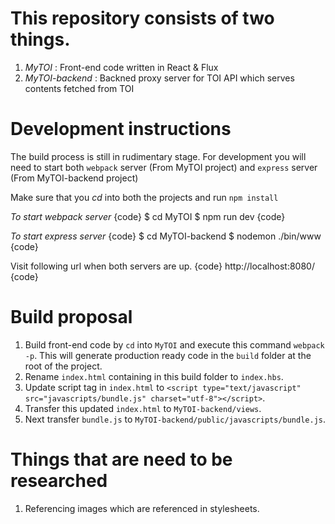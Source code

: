 # This repository consists of two things.
1. *MyTOI* 					:	Front-end code written in React & Flux
2. *MyTOI-backend* 	:	Backned proxy server for TOI API which serves contents fetched from TOI

# Development instructions

The build process is still in rudimentary stage. For development you will need to start both `webpack` server (From MyTOI project) and `express` server (From MyTOI-backend project)

Make sure that you *cd* into both the projects and run `npm install`

*To start webpack server*
{code}
$ cd MyTOI
$ npm run dev
{code}

*To start express server*
{code}
$ cd MyTOI-backend
$ nodemon ./bin/www
{code}

Visit following url when both servers are up.
{code}
http://localhost:8080/
{code}

# Build proposal
1. Build front-end code by `cd` into `MyTOI` and execute this command `webpack -p`. This will generate production ready code in the `build` folder at the root of the project.
2. Rename `index.html` containing in this build folder to `index.hbs`.
3. Update script tag in `index.html` to `<script type="text/javascript" src="javascripts/bundle.js" charset="utf-8"></script>`.
4. Transfer this updated `index.html` to `MyTOI-backend/views`.
5. Next transfer `bundle.js` to `MyTOI-backend/public/javascripts/bundle.js`.

# Things that are need to be researched
1. Referencing images which are referenced in stylesheets.